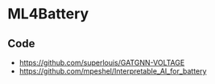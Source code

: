 # ML4Battery

## Code
- https://github.com/superlouis/GATGNN-VOLTAGE
- https://github.com/mpeshel/Interpretable_AI_for_battery
